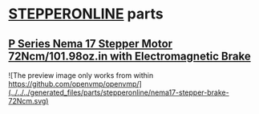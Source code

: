 # [STEPPERONLINE](https://omc-stepperonline.com/) parts
## [P Series Nema 17 Stepper Motor 72Ncm/101.98oz.in with Electromagnetic Brake](https://www.omc-stepperonline.com/p-series-nema-17-stepper-motor-72ncm-101-98oz-in-with-electromagnetic-brake-17bk05-07)

![The preview image only works from within https://github.com/openvmp/openvmp/](../../../generated_files/parts/stepperonline/nema17-stepper-brake-72Ncm.svg)
